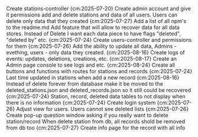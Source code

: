Create stations-controller {cm:2025-07-20}
Create admin account and give it permissions add and delete stations and data of all users. Users can delete only data that they created {cm:2025-07-27}
Add a list of all npm's to the readme.md
Add feature that will allow to recover data for all data stores. Instead of Delete I want each data piece to have flags "deleted", "deleted by" etc. {cm:2025-07-24}
Create users-controller and permissions for them {cm:2025-07-26}
Add the ability to update all data, Admins - evething, users - only data they created. {cm:2025-08-16}
Create logs of events: updates, deletions, creations, etc. {cm:2025-08-17}
Create an Admin page console to see logs and etc. {cm:2025-08-24}
Create all buttons and functions with routes for stations and records {cm:2025-07-24}
Last time updated in stations when add a new record {cm:2025-08-16}
Instead of delete forever from database make it be moved to the deleted_stations.json and deleted_records.json so it still could be recovered {cm:2025-07-24}
Station, record, deleted data tables to not display when there is no information {cm:2025-07-24}
Create login system {cm:2025-07-26}
Adjust view for users. Users cannot see deleted lists {cm:2025-07-26}
Create pop-up question window asking if you really want to delete station/record
When delete station from db, all records shold be removed from db too {cm:2025-07-27}
Create info page for the record with all info